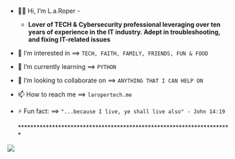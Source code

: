 - 🖖🏾  Hi, I’m L.a.Roper -
  - **Lover of TECH & Cybersecurity professional leveraging over ten years of experience in the IT industry. Adept in troubleshooting, and fixing IT-related issues**
- 👀 I’m interested in ==> `TECH, FAITH, FAMILY, FRIENDS, FUN & FOOD` 
- 🌱 I’m currently learning ==> `PYTHON`
- 💞️ I’m looking to collaborate on ==> `ANYTHING THAT I CAN HELP ON` 
- 📫 How to reach me ==> `laropertech.me`
- ⚡ Fun fact: ==>  `"...because I live, ye shall live also" - John 14:19`

  <dev>*********************************************************************</dev>

<p align="">
  <a href="https://skillicons.dev">
    <img src="https://skillicons.dev/icons?i=linux,windows,apple,kali,py,vscode,github,bash,html,css,ai,&perline=8" />
  </a>
</p>

<!---
laroper/laroper is a ✨ special ✨ repository because its `README.md` (this file) appears on your GitHub profile.
You can click the Preview link to take a look at your changes.
--->
